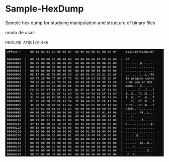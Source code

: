 # Sample-HexDump
Sample hex dump for studying manipulation and structure of binary files

modo de usar:
```
HexDump Arquivo.exe
 ```
  
<img src="img/source.png">
